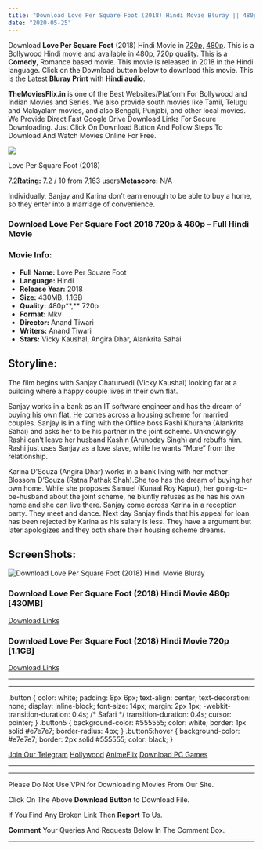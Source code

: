 ```yaml
---
title: "Download Love Per Square Foot (2018) Hindi Movie Bluray || 480p [430MB] || 720p [1.1GB]"
date: "2020-05-25"
---
```


Download **Love Per Square** **Foot** (2018) Hindi Movie in [720p,](https://1moviesflix.com/720p-movies/) [480p](https://1moviesflix.com/480p-movies/). This is a Bollywood Hindi movie and available in 480p, 720p quality. This is a  **Comedy**, Romance based movie. This movie is released in 2018 in the Hindi language. Click on the Download button below to download this movie. This is the Latest **Bluray Print** with **Hindi audio**.

**TheMoviesFlix.in** is one of the Best Websites/Platform For Bollywood and Indian Movies and Series. We also provide south movies like Tamil, Telugu and Malayalam movies, and also Bengali, Punjabi, and other local movies. We Provide Direct Fast Google Drive Download Links For Secure Downloading. Just Click On Download Button And Follow Steps To Download And Watch Movies Online For Free.

[![](https://m.media-amazon.com/images/M/MV5BMzM4NGVhYjQtMTM5OS00ZmQ5LTg3NzktZDY5NzMwNmI4YzRmXkEyXkFqcGdeQXVyMTMxODk2OTU@._V1_SX300.jpg)](https://www.imdb.com/title/tt7853242/ "Love Per Square Foot")

Love Per Square Foot (2018)

7.2**Rating:** 7.2 / 10 from 7,163 users**Metascore:** N/A

Individually, Sanjay and Karina don't earn enough to be able to buy a home, so they enter into a marriage of convenience.

### Download Love Per Square Foot 2018 720p & 480p – Full Hindi Movie

### Movie Info:

- **Full Name:** Love Per Square Foot
- **Language:** Hindi
- **Release Year:** 2018
- **Size:** 430MB, 1.1GB
- **Quality:** 480p**,** 720p
- **Format:** Mkv
- **Director:** Anand Tiwari
- **Writers:** Anand Tiwari
- **Stars:** Vicky Kaushal, Angira Dhar, Alankrita Sahai

## Storyline:

The film begins with Sanjay Chaturvedi (Vicky Kaushal) looking far at a building where a happy couple lives in their own flat.

Sanjay works in a bank as an IT software engineer and has the dream of buying his own flat. He comes across a housing scheme for married couples. Sanjay is in a fling with the Office boss Rashi Khurana (Alankrita Sahai) and asks her to be his partner in the joint scheme. Unknowingly Rashi can’t leave her husband Kashin (Arunoday Singh) and rebuffs him. Rashi just uses Sanjay as a love slave, while he wants “More” from the relationship.

Karina D’Souza (Angira Dhar) works in a bank living with her mother Blossom D’Souza (Ratna Pathak Shah).She too has the dream of buying her own home. While she proposes Samuel (Kunaal Roy Kapur), her going-to-be-husband about the joint scheme, he bluntly refuses as he has his own home and she can live there. Sanjay come across Karina in a reception party. They meet and dance. Next day Sanjay finds that his appeal for loan has been rejected by Karina as his salary is less. They have a argument but later apologizes and they both share their housing scheme dreams.

## ScreenShots:

![Download Love Per Square Foot (2018) Hindi Movie Bluray](https://i.imgur.com/a8aaUfi.jpg)

### Download Love Per Square Foot (2018) Hindi Movie 480p \[430MB\]

[Download Links](https://1moviesflix.com?a270777880=enJzSGVscDBFandDbmc0ZnNHVDJTOGJnUmYwaEhiWlI5eHF0Lyt3d1RSVndEejJHd2c4UnlwVmtGTVpZZDA3Y2M4UHRkZ2dEQlhadlZ4R01xUy9RREpMYitMaWxwVlhxNW1YOVkxWkZubGJxa215NGpmL3FtV0pOSjMyM2c0Y3E=)

### Download Love Per Square Foot (2018) Hindi Movie 720p \[1.1GB\]

[Download Links](https://1moviesflix.com?a270777880=enJzSGVscDBFandDbmc0ZnNHVDJTOGJnUmYwaEhiWlI5eHF0Lyt3d1RSVndEejJHd2c4UnlwVmtGTVpZZDA3Y2M4UHRkZ2dEQlhadlZ4R01xUy9RREpMYitMaWxwVlhxNW1YOVkxWkZubFpTNlNxeGVqazNreU9Sb2JBRHpmWk8=)

* * *

* * *

.button { color: white; padding: 8px 6px; text-align: center; text-decoration: none; display: inline-block; font-size: 14px; margin: 2px 1px; -webkit-transition-duration: 0.4s; /\* Safari \*/ transition-duration: 0.4s; cursor: pointer; } .button5 { background-color: #555555; color: white; border: 1px solid #e7e7e7; border-radius: 4px; } .button5:hover { background-color: #e7e7e7; border: 2px solid #555555; color: black; }

[Join Our Telegram](http://gdrivepro.xyz/join.php) [Hollywood](https://moviesverse.com/) [AnimeFlix](https://animeflix.in/) [Download PC Games](https://gamesflix.net/)  

* * *

* * *

  

Please Do Not Use VPN for Downloading Movies From Our Site.

Click On The Above **Download Button** to Download File.

If You Find Any Broken Link Then **Report** To Us.

**Comment** Your Queries And Requests Below In The Comment Box.

* * *
